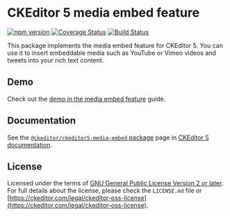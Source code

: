 CKEditor 5 media embed feature
========================================

[![npm version](https://badge.fury.io/js/%40ckeditor%2Fckeditor5-media-embed.svg)](https://www.npmjs.com/package/@ckeditor/ckeditor5-media-embed)
[![Coverage Status](https://coveralls.io/repos/github/ckeditor/ckeditor5/badge.svg?branch=master)](https://coveralls.io/github/ckeditor/ckeditor5?branch=master)
[![Build Status](https://travis-ci.com/ckeditor/ckeditor5.svg?branch=master)](https://travis-ci.com/ckeditor/ckeditor5)

This package implements the media embed feature for CKEditor 5. You can use it to insert embeddable media such as YouTube or Vimeo videos and tweets into your rich text content.

## Demo

Check out the [demo in the media embed feature](https://ckeditor.com/docs/ckeditor5/latest/features/media-embed.html#demo) guide.

## Documentation

See the [`@ckeditor/ckeditor5-media-embed` package](https://ckeditor.com/docs/ckeditor5/latest/api/media-embed.html) page in [CKEditor 5 documentation](https://ckeditor.com/docs/ckeditor5/latest/).

## License

Licensed under the terms of [GNU General Public License Version 2 or later](http://www.gnu.org/licenses/gpl.html). For full details about the license, please check the `LICENSE.md` file or [https://ckeditor.com/legal/ckeditor-oss-license](https://ckeditor.com/legal/ckeditor-oss-license).
